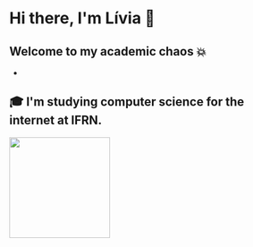 # Hi there, I'm Lívia 👋  
## Welcome to my academic chaos 💥
-
🎓 I'm studying computer science for the internet at IFRN.
-
<img height="180em" src="https://github-readme-stats.vercel.app/api/top-langs/?username=LiviaVolieari&layout=compact&langs_count=7&theme=dracula"/>

